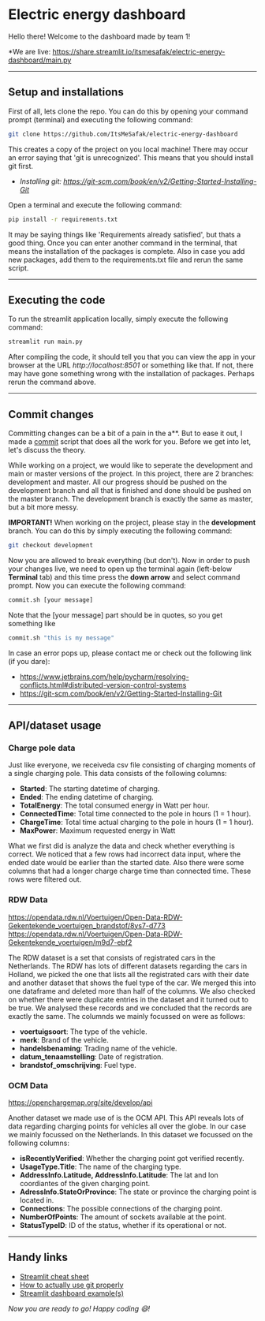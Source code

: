 # Electric energy dashboard
Hello there! Welcome to the dashboard made by team 1!

*We are live: https://share.streamlit.io/itsmesafak/electric-energy-dashboard/main.py

---
## Setup and installations
First of all, lets clone the repo. You can do this by opening your command prompt (terminal) and executing the following command:
```sh
git clone https://github.com/ItsMeSafak/electric-energy-dashboard
```
This creates a copy of the project on you local machine! There may occur an error saying that 'git is unrecognized'. This means that you should install git first. 
- *Installing git: https://git-scm.com/book/en/v2/Getting-Started-Installing-Git*

Open a terminal and execute the following command:
```sh 
pip install -r requirements.txt
```
It may be saying things like 'Requirements already satisfied', but thats a good thing. Once you can enter another command in the terminal, that means the installation of the packages is complete. Also in case you add new packages, add them to the requirements.txt file and rerun the same script.

---
## Executing the code
To run the streamlit application locally, simply execute the following command:
```sh
streamlit run main.py
```
After compiling the code, it should tell you that you can view the app in your browser at the URL *http://localhost:8501* or something like that. If not, there may have gone something wrong with the installation of packages. Perhaps rerun the command above.

---
## Commit changes
Committing changes can be a bit of a pain in the a**. But to ease it out, I made a [commit](commit.sh) script that does all the work for you. Before we get into let, let's discuss the theory. 

While working on a project, we would like to seperate the development and main or master versions of the project. In this project, there are 2 branches: development and master. All our progress should be pushed on the development branch and all that is finished and done should be pushed on the master branch. The development branch is exactly the same as master, but a bit more messy.

**IMPORTANT!** When working on the project, please stay in the **development** branch. You can do this by simply executing the following command:
```sh
git checkout development
```

Now you are allowed to break everything (but don't). Now in order to push your changes live, we need to open up the terminal again (left-below **Terminal** tab) and this time press the **down arrow** and select command prompt. Now you can execute the following command:
```sh
commit.sh [your message]
```
Note that the [your message] part should be in quotes, so you get something like 
```sh
commit.sh "this is my message"
```

In case an error pops up, please contact me or check out the following link (if you dare):
- https://www.jetbrains.com/help/pycharm/resolving-conflicts.html#distributed-version-control-systems
- https://git-scm.com/book/en/v2/Getting-Started-Installing-Git
 
 ---
 ## API/dataset usage
 ### Charge pole data
 Just like everyone, we receiveda csv file consisting of charging moments of a single charging pole. This data consists of the following columns:
 - **Started**: The starting datetime of charging.
 - **Ended**: The ending datetime of charging.
 - **TotalEnergy**: The total consumed energy in Watt per hour.
 - **ConnectedTime**: Total time connected to the pole in hours (1 = 1 hour).
 - **ChargeTime**: Total time actual charging to the pole in hours (1 = 1 hour).
 - **MaxPower**: Maximum requested energy in Watt

What we first did is analyze the data and check whether everything is correct. We noticed that a few rows had incorrect data input, where the ended date would be earlier than the started date. Also there were some columns that had a longer charge charge time than connected time. These rows were filtered out.

### RDW Data
https://opendata.rdw.nl/Voertuigen/Open-Data-RDW-Gekentekende_voertuigen_brandstof/8ys7-d773
https://opendata.rdw.nl/Voertuigen/Open-Data-RDW-Gekentekende_voertuigen/m9d7-ebf2


The RDW dataset is a set that consists of registrated cars in the Netherlands. The RDW has lots of different datasets regarding the cars in Holland, we picked the one that lists all the registrated cars with their date and another dataset that shows the fuel type of the car. We merged this into one dataframe and deleted more than half of the columns. We also checked on whether there were duplicate entries in the dataset and it turned out to be true. We analysed these records and we concluded that the records are exactly the same. The columnds we mainly focussed on were as follows:
-  **voertuigsoort**: The type of the vehicle.
- **merk**: Brand of the vehicle.
- **handelsbenaming**: Trading name of the vehicle.
- **datum_tenaamstelling**: Date of registration.
- **brandstof_omschrijving**: Fuel type.

### OCM Data
https://openchargemap.org/site/develop/api

Another dataset we made use of is the OCM API. This API reveals lots of data regarding charging points for vehicles all over the globe. In our case we mainly focussed on the Netherlands. In this dataset we focussed on the following columns:
- **isRecentlyVerified**: Whether the charging point got verified recently.
- **UsageType.Title**: The name of the charging type.
- **AddressInfo.Latitude, AddressInfo.Latitude**: The lat and lon coordiantes of the given charging point.
- **AdressInfo.StateOrProvince**: The state or province the charging point is located in.
- **Connections**: The possible connections of the charging point.
- **NumberOfPoints**: The amount of sockets available at the point.
- **StatusTypeID**: ID of the status, whether if its operational or not.

 ---
 ## Handy links
- [Streamlit cheat sheet](https://share.streamlit.io/daniellewisdl/streamlit-cheat-sheet/app.py)
- [How to actually use git properly](https://www.freecodecamp.org/news/how-to-use-git-efficiently-54320a236369/)
- [Streamlit dashboard example(s)](https://streamlit.io/gallery)


*Now you are ready to go! Happy coding :smile:!*
